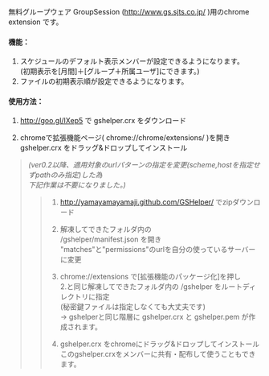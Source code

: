 無料グループウェア GroupSession (http://www.gs.sjts.co.jp/ )用のchrome extension です。  
  
#### 機能：  
1. スケジュールのデフォルト表示メンバーが設定できるようになります。   
(初期表示を[月間]＋[グループ＋所属ユーザ]にできます。)  
2. ファイルの初期表示順が設定できるようになります。   
  
  
#### 使用方法：  

1. http://goo.gl/IXep5 で gshelper.crx をダウンロード  

2. chromeで拡張機能ページ( chrome://chrome/extensions/ )を開き  
gshelper.crx をドラッグ&ドロップしてインストール  
  
  
  
> _(ver0.2以降、適用対象のurlパターンの指定を変更(scheme,hostを指定せずpathのみ指定)した為  
> 下記作業は不要になりました。)_
> > 1. http://yamayamayamaji.github.com/GSHelper/ でzipダウンロード  
> >   
> > 2. 解凍してできたフォルダ内の  
> > /gshelper/manifest.json を開き  
> > "matches"と"permissions"のurlを自分の使っているサーバーに変更  
> >   
> > 3. chrome://extensions で[拡張機能のパッケージ化]を押し  
> > 2.と同じ解凍してできたフォルダ内の /gshelper をルートディレクトリに指定  
> > (秘密鍵ファイルは指定しなくても大丈夫です)  
> >    → gshelperと同じ階層に gshelper.crx と gshelper.pem が作成されます。  
> >   
> > 4. gshelper.crx をchromeにドラッグ&ドロップしてインストール  
> > このgshelper.crxをメンバーに共有・配布して使うこともできます。  
